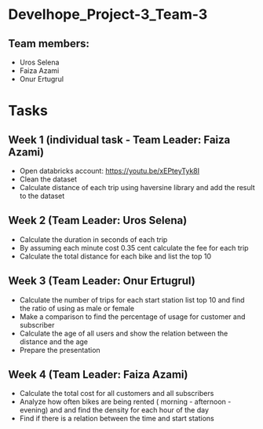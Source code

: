 # Develhope_Project-3_Team-3
## Team members:
- Uros Selena
- Faiza Azami
- Onur Ertugrul
# Tasks
## Week 1 (individual task - Team Leader: Faiza Azami)
- Open databricks account: https://youtu.be/xEPteyTyk8I
- Clean the dataset
- Calculate distance of each trip using haversine library and add the result to the dataset
## Week 2 (Team Leader: Uros Selena)
- Calculate the duration in seconds of each trip
- By assuming each minute cost 0.35 cent calculate the fee for each trip
- Calculate the total distance for each bike and list the top 10
## Week 3 (Team Leader: Onur Ertugrul)
- Calculate the number of trips for each start station list top 10 and find the ratio of using as male or female
- Make a comparison to find the percentage of usage for customer and subscriber
- Calculate the age of all users and show the relation between the distance and the age
- Prepare the presentation
## Week 4 (Team Leader: Faiza Azami)
- Calculate the total cost for all customers and all subscribers
- Analyze how often bikes are being rented ( morning - afternoon - evening) and and find the density for each hour of the day
- Find if there is a relation between the time and start stations

